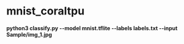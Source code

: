# mnist_coraltpu

####  python3 classify.py --model mnist.tflite --labels labels.txt --input Sample/img_1.jpg


